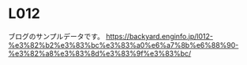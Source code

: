 # L012
 
ブログのサンプルデータです。
https://backyard.enginfo.jp/l012-%e3%82%b2%e3%83%bc%e3%83%a0%e6%a7%8b%e6%88%90-%e3%82%a8%e3%83%8d%e3%83%9f%e3%83%bc/

